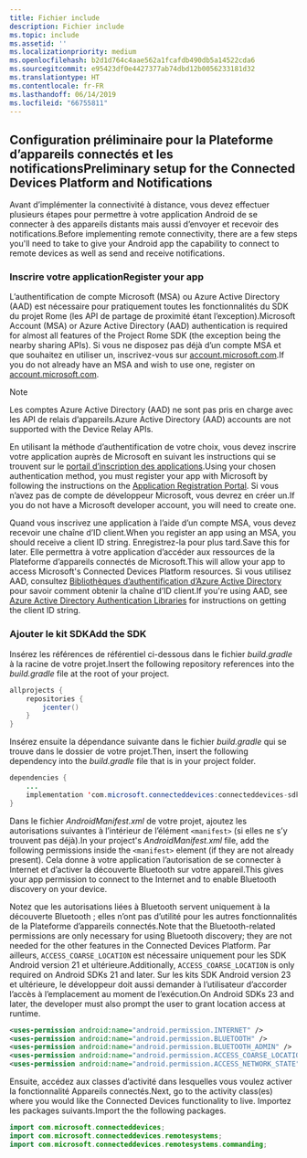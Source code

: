 ```yaml
---
title: Fichier include
description: Fichier include
ms.topic: include
ms.assetid: ''
ms.localizationpriority: medium
ms.openlocfilehash: b2d1d764c4aae562a1fcafdb490db5a14522cda6
ms.sourcegitcommit: e95423df0e4427377ab74dbd12b0056233181d32
ms.translationtype: HT
ms.contentlocale: fr-FR
ms.lasthandoff: 06/14/2019
ms.locfileid: "66755811"
---
```

## <a name="preliminary-setup-for-the-connected-devices-platform-and-notifications"></a><span data-ttu-id="bd1bd-103">Configuration préliminaire pour la Plateforme d’appareils connectés et les notifications</span><span class="sxs-lookup"><span data-stu-id="bd1bd-103">Preliminary setup for the Connected Devices Platform and Notifications</span></span>

<span data-ttu-id="bd1bd-104">Avant d’implémenter la connectivité à distance, vous devez effectuer plusieurs étapes pour permettre à votre application Android de se connecter à des appareils distants mais aussi d’envoyer et recevoir des notifications.</span><span class="sxs-lookup"><span data-stu-id="bd1bd-104">Before implementing remote connectivity, there are a few steps you'll need to take to give your Android app the capability to connect to remote devices as well as send and receive notifications.</span></span>

### <a name="register-your-app"></a><span data-ttu-id="bd1bd-105">Inscrire votre application</span><span class="sxs-lookup"><span data-stu-id="bd1bd-105">Register your app</span></span>

<span data-ttu-id="bd1bd-106">L’authentification de compte Microsoft (MSA) ou Azure Active Directory (AAD) est nécessaire pour pratiquement toutes les fonctionnalités du SDK du projet Rome (les API de partage de proximité étant l’exception).</span><span class="sxs-lookup"><span data-stu-id="bd1bd-106">Microsoft Account (MSA) or Azure Active Directory (AAD) authentication is required for almost all features of the Project Rome SDK (the exception being the nearby sharing APIs).</span></span> <span data-ttu-id="bd1bd-107">Si vous ne disposez pas déjà d’un compte MSA et que souhaitez en utiliser un, inscrivez-vous sur [account.microsoft.com](https://account.microsoft.com/account).</span><span class="sxs-lookup"><span data-stu-id="bd1bd-107">If you do not already have an MSA and wish to use one, register on [account.microsoft.com](https://account.microsoft.com/account).</span></span>

> [!NOTE]
> <span data-ttu-id="bd1bd-108">Les comptes Azure Active Directory (AAD) ne sont pas pris en charge avec les API de relais d’appareils.</span><span class="sxs-lookup"><span data-stu-id="bd1bd-108">Azure Active Directory (AAD) accounts are not supported with the Device Relay APIs.</span></span>

<span data-ttu-id="bd1bd-109">En utilisant la méthode d’authentification de votre choix, vous devez inscrire votre application auprès de Microsoft en suivant les instructions qui se trouvent sur le [portail d’inscription des applications](https://apps.dev.microsoft.com/).</span><span class="sxs-lookup"><span data-stu-id="bd1bd-109">Using your chosen authentication method, you must register your app with Microsoft by following the instructions on the [Application Registration Portal](https://apps.dev.microsoft.com/).</span></span> <span data-ttu-id="bd1bd-110">Si vous n’avez pas de compte de développeur Microsoft, vous devrez en créer un.</span><span class="sxs-lookup"><span data-stu-id="bd1bd-110">If you do not have a Microsoft developer account, you will need to create one.</span></span>

<span data-ttu-id="bd1bd-111">Quand vous inscrivez une application à l’aide d’un compte MSA, vous devez recevoir une chaîne d’ID client.</span><span class="sxs-lookup"><span data-stu-id="bd1bd-111">When you register an app using an MSA, you should receive a client ID string.</span></span> <span data-ttu-id="bd1bd-112">Enregistrez-la pour plus tard.</span><span class="sxs-lookup"><span data-stu-id="bd1bd-112">Save this for later.</span></span> <span data-ttu-id="bd1bd-113">Elle permettra à votre application d’accéder aux ressources de la Plateforme d’appareils connectés de Microsoft.</span><span class="sxs-lookup"><span data-stu-id="bd1bd-113">This will allow your app to access Microsoft's Connected Devices Platform resources.</span></span> <span data-ttu-id="bd1bd-114">Si vous utilisez AAD, consultez [Bibliothèques d’authentification d’Azure Active Directory](https://docs.microsoft.com/azure/active-directory/develop/active-directory-authentication-libraries) pour savoir comment obtenir la chaîne d’ID client.</span><span class="sxs-lookup"><span data-stu-id="bd1bd-114">If you're using AAD, see [Azure Active Directory Authentication Libraries](https://docs.microsoft.com/azure/active-directory/develop/active-directory-authentication-libraries) for instructions on getting the client ID string.</span></span>

### <a name="add-the-sdk"></a><span data-ttu-id="bd1bd-115">Ajouter le kit SDK</span><span class="sxs-lookup"><span data-stu-id="bd1bd-115">Add the SDK</span></span>

<span data-ttu-id="bd1bd-116">Insérez les références de référentiel ci-dessous dans le fichier *build.gradle* à la racine de votre projet.</span><span class="sxs-lookup"><span data-stu-id="bd1bd-116">Insert the following repository references into the *build.gradle* file at the root of your project.</span></span>

```Java
allprojects {
    repositories {
        jcenter()
    }
}
```
<span data-ttu-id="bd1bd-117">Insérez ensuite la dépendance suivante dans le fichier _build.gradle_ qui se trouve dans le dossier de votre projet.</span><span class="sxs-lookup"><span data-stu-id="bd1bd-117">Then, insert the following dependency into the _build.gradle_ file that is in your project folder.</span></span>

```Java
dependencies { 
    ...
    implementation 'com.microsoft.connecteddevices:connecteddevices-sdk:+'
}
```

<span data-ttu-id="bd1bd-118">Dans le fichier *AndroidManifest.xml* de votre projet, ajoutez les autorisations suivantes à l’intérieur de l’élément `<manifest>` (si elles ne s’y trouvent pas déjà).</span><span class="sxs-lookup"><span data-stu-id="bd1bd-118">In your project's *AndroidManifest.xml* file, add the following permissions inside the `<manifest>` element (if they are not already present).</span></span> <span data-ttu-id="bd1bd-119">Cela donne à votre application l’autorisation de se connecter à Internet et d’activer la découverte Bluetooth sur votre appareil.</span><span class="sxs-lookup"><span data-stu-id="bd1bd-119">This gives your app permission to connect to the Internet and to enable Bluetooth discovery on your device.</span></span>

<span data-ttu-id="bd1bd-120">Notez que les autorisations liées à Bluetooth servent uniquement à la découverte Bluetooth ; elles n’ont pas d’utilité pour les autres fonctionnalités de la Plateforme d’appareils connectés.</span><span class="sxs-lookup"><span data-stu-id="bd1bd-120">Note that the Bluetooth-related permissions are only necessary for using Bluetooth discovery; they are not needed for the other features in the Connected Devices Platform.</span></span> <span data-ttu-id="bd1bd-121">Par ailleurs, `ACCESS_COARSE_LOCATION` est nécessaire uniquement pour les SDK Android version 21 et ultérieure.</span><span class="sxs-lookup"><span data-stu-id="bd1bd-121">Additionally, `ACCESS_COARSE_LOCATION` is only required on Android SDKs 21 and later.</span></span> <span data-ttu-id="bd1bd-122">Sur les kits SDK Android version 23 et ultérieure, le développeur doit aussi demander à l’utilisateur d’accorder l’accès à l’emplacement au moment de l’exécution.</span><span class="sxs-lookup"><span data-stu-id="bd1bd-122">On Android SDKs 23 and later, the developer must also prompt the user to grant location access at runtime.</span></span>


```xml
<uses-permission android:name="android.permission.INTERNET" />
<uses-permission android:name="android.permission.BLUETOOTH" />
<uses-permission android:name="android.permission.BLUETOOTH_ADMIN" />
<uses-permission android:name="android.permission.ACCESS_COARSE_LOCATION" />
<uses-permission android:name="android.permission.ACCESS_NETWORK_STATE" />
```

<span data-ttu-id="bd1bd-123">Ensuite, accédez aux classes d’activité dans lesquelles vous voulez activer la fonctionnalité Appareils connectés.</span><span class="sxs-lookup"><span data-stu-id="bd1bd-123">Next, go to the activity class(es) where you would like the Connected Devices functionality to live.</span></span> <span data-ttu-id="bd1bd-124">Importez les packages suivants.</span><span class="sxs-lookup"><span data-stu-id="bd1bd-124">Import the the following packages.</span></span>

```java
import com.microsoft.connecteddevices;
import com.microsoft.connecteddevices.remotesystems;
import com.microsoft.connecteddevices.remotesystems.commanding;
```
